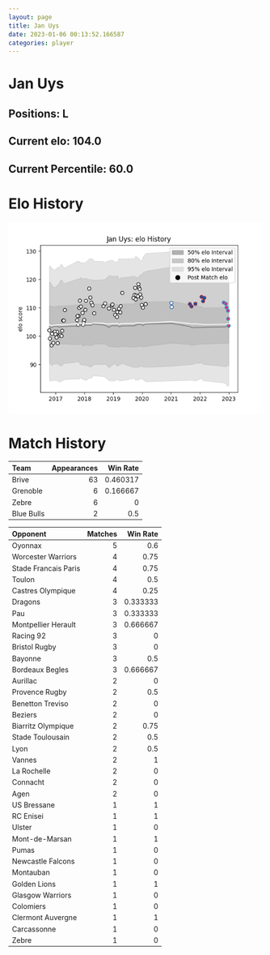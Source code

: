 ```yaml
---  
layout: page  
title: Jan Uys  
date: 2023-01-06 00:13:52.166587  
categories: player  
---
```

# Jan Uys

## Positions: L

## Current elo: 104.0

## Current Percentile: 60.0

# Elo History


![elo history](history_JanUys.png)
# Match History


| Team       |   Appearances |   Win Rate |
|:-----------|--------------:|-----------:|
| Brive      |            63 |   0.460317 |
| Grenoble   |             6 |   0.166667 |
| Zebre      |             6 |   0        |
| Blue Bulls |             2 |   0.5      |

| Opponent             |   Matches |   Win Rate |
|:---------------------|----------:|-----------:|
| Oyonnax              |         5 |   0.6      |
| Worcester Warriors   |         4 |   0.75     |
| Stade Francais Paris |         4 |   0.75     |
| Toulon               |         4 |   0.5      |
| Castres Olympique    |         4 |   0.25     |
| Dragons              |         3 |   0.333333 |
| Pau                  |         3 |   0.333333 |
| Montpellier Herault  |         3 |   0.666667 |
| Racing 92            |         3 |   0        |
| Bristol Rugby        |         3 |   0        |
| Bayonne              |         3 |   0.5      |
| Bordeaux Begles      |         3 |   0.666667 |
| Aurillac             |         2 |   0        |
| Provence Rugby       |         2 |   0.5      |
| Benetton Treviso     |         2 |   0        |
| Beziers              |         2 |   0        |
| Biarritz Olympique   |         2 |   0.75     |
| Stade Toulousain     |         2 |   0.5      |
| Lyon                 |         2 |   0.5      |
| Vannes               |         2 |   1        |
| La Rochelle          |         2 |   0        |
| Connacht             |         2 |   0        |
| Agen                 |         2 |   0        |
| US Bressane          |         1 |   1        |
| RC Enisei            |         1 |   1        |
| Ulster               |         1 |   0        |
| Mont-de-Marsan       |         1 |   1        |
| Pumas                |         1 |   0        |
| Newcastle Falcons    |         1 |   0        |
| Montauban            |         1 |   0        |
| Golden Lions         |         1 |   1        |
| Glasgow Warriors     |         1 |   0        |
| Colomiers            |         1 |   0        |
| Clermont Auvergne    |         1 |   1        |
| Carcassonne          |         1 |   0        |
| Zebre                |         1 |   0        |